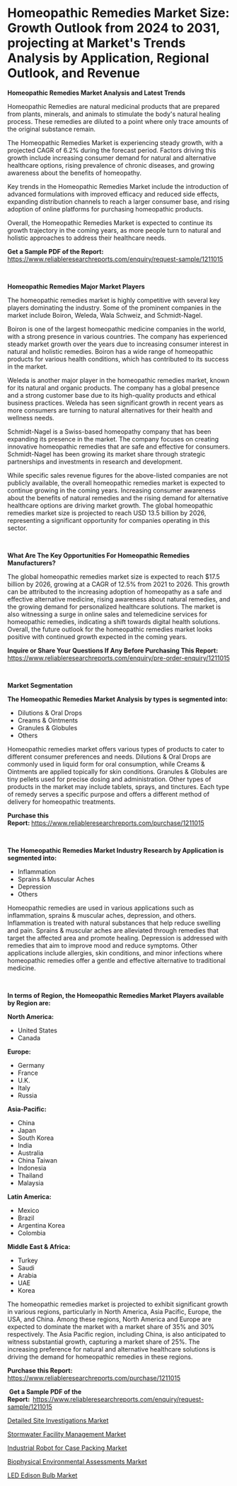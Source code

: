 <p><h1>Homeopathic Remedies Market Size: Growth Outlook from 2024 to 2031, projecting at Market's Trends Analysis by Application, Regional Outlook, and Revenue</h1></p><p><strong>Homeopathic Remedies Market Analysis and Latest Trends</strong></p>
<p><p>Homeopathic Remedies are natural medicinal products that are prepared from plants, minerals, and animals to stimulate the body's natural healing process. These remedies are diluted to a point where only trace amounts of the original substance remain.</p><p>The Homeopathic Remedies Market is experiencing steady growth, with a projected CAGR of 6.2% during the forecast period. Factors driving this growth include increasing consumer demand for natural and alternative healthcare options, rising prevalence of chronic diseases, and growing awareness about the benefits of homeopathy.</p><p>Key trends in the Homeopathic Remedies Market include the introduction of advanced formulations with improved efficacy and reduced side effects, expanding distribution channels to reach a larger consumer base, and rising adoption of online platforms for purchasing homeopathic products.</p><p>Overall, the Homeopathic Remedies Market is expected to continue its growth trajectory in the coming years, as more people turn to natural and holistic approaches to address their healthcare needs.</p></p>
<p><strong>Get a Sample PDF of the Report:&nbsp;</strong> <a href="https://www.reliableresearchreports.com/enquiry/request-sample/1211015">https://www.reliableresearchreports.com/enquiry/request-sample/1211015</a></p>
<p>&nbsp;</p>
<p><strong>Homeopathic Remedies Major Market Players</strong></p>
<p><p>The homeopathic remedies market is highly competitive with several key players dominating the industry. Some of the prominent companies in the market include Boiron, Weleda, Wala Schweiz, and Schmidt-Nagel. </p><p>Boiron is one of the largest homeopathic medicine companies in the world, with a strong presence in various countries. The company has experienced steady market growth over the years due to increasing consumer interest in natural and holistic remedies. Boiron has a wide range of homeopathic products for various health conditions, which has contributed to its success in the market.</p><p>Weleda is another major player in the homeopathic remedies market, known for its natural and organic products. The company has a global presence and a strong customer base due to its high-quality products and ethical business practices. Weleda has seen significant growth in recent years as more consumers are turning to natural alternatives for their health and wellness needs.</p><p>Schmidt-Nagel is a Swiss-based homeopathy company that has been expanding its presence in the market. The company focuses on creating innovative homeopathic remedies that are safe and effective for consumers. Schmidt-Nagel has been growing its market share through strategic partnerships and investments in research and development.</p><p>While specific sales revenue figures for the above-listed companies are not publicly available, the overall homeopathic remedies market is expected to continue growing in the coming years. Increasing consumer awareness about the benefits of natural remedies and the rising demand for alternative healthcare options are driving market growth. The global homeopathic remedies market size is projected to reach USD 13.5 billion by 2026, representing a significant opportunity for companies operating in this sector.</p></p>
<p>&nbsp;</p>
<p><strong>What Are The Key Opportunities For Homeopathic Remedies Manufacturers?</strong></p>
<p><p>The global homeopathic remedies market size is expected to reach $17.5 billion by 2026, growing at a CAGR of 12.5% from 2021 to 2026. This growth can be attributed to the increasing adoption of homeopathy as a safe and effective alternative medicine, rising awareness about natural remedies, and the growing demand for personalized healthcare solutions. The market is also witnessing a surge in online sales and telemedicine services for homeopathic remedies, indicating a shift towards digital health solutions. Overall, the future outlook for the homeopathic remedies market looks positive with continued growth expected in the coming years.</p></p>
<p><strong>Inquire or Share Your Questions If Any Before Purchasing This Report:</strong> <a href="https://www.reliableresearchreports.com/enquiry/pre-order-enquiry/1211015">https://www.reliableresearchreports.com/enquiry/pre-order-enquiry/1211015</a></p>
<p>&nbsp;</p>
<p><strong>Market Segmentation</strong></p>
<p><strong>The Homeopathic Remedies Market Analysis by types is segmented into:</strong></p>
<p><ul><li>Dilutions & Oral Drops</li><li>Creams & Ointments</li><li>Granules & Globules</li><li>Others</li></ul></p>
<p><p>Homeopathic remedies market offers various types of products to cater to different consumer preferences and needs. Dilutions & Oral Drops are commonly used in liquid form for oral consumption, while Creams & Ointments are applied topically for skin conditions. Granules & Globules are tiny pellets used for precise dosing and administration. Other types of products in the market may include tablets, sprays, and tinctures. Each type of remedy serves a specific purpose and offers a different method of delivery for homeopathic treatments.</p></p>
<p><strong>Purchase this Report:&nbsp;</strong><a href="https://www.reliableresearchreports.com/purchase/1211015">https://www.reliableresearchreports.com/purchase/1211015</a></p>
<p>&nbsp;</p>
<p><strong>The Homeopathic Remedies Market Industry Research by Application is segmented into:</strong></p>
<p><ul><li>Inflammation</li><li>Sprains & Muscular Aches</li><li>Depression</li><li>Others</li></ul></p>
<p><p>Homeopathic remedies are used in various applications such as inflammation, sprains & muscular aches, depression, and others. Inflammation is treated with natural substances that help reduce swelling and pain. Sprains & muscular aches are alleviated through remedies that target the affected area and promote healing. Depression is addressed with remedies that aim to improve mood and reduce symptoms. Other applications include allergies, skin conditions, and minor infections where homeopathic remedies offer a gentle and effective alternative to traditional medicine.</p></p>
<p>&nbsp;</p>
<p><strong>In terms of Region, the Homeopathic Remedies Market Players available by Region are:</strong></p>
<p>
    <p> <strong> North America: </strong>
        <ul>
            <li>United States</li>
            <li>Canada</li>
        </ul>
        </p> 
    <p> <strong> Europe: </strong>
        <ul>
            <li>Germany</li>
            <li>France</li>
            <li>U.K.</li>
            <li>Italy</li>
            <li>Russia</li>
        </ul>
        </p> 
    <p> <strong> Asia-Pacific: </strong>
        <ul>
            <li>China</li>
            <li>Japan</li>
            <li>South Korea</li>
            <li>India</li>
            <li>Australia</li>
            <li>China Taiwan</li>
            <li>Indonesia</li>
            <li>Thailand</li>
            <li>Malaysia</li>
        </ul>
        </p> 
    <p> <strong> Latin America: </strong>
        <ul>
            <li>Mexico</li>
            <li>Brazil</li>
            <li>Argentina Korea</li>
            <li>Colombia</li>
        </ul>
        </p> 
    <p> <strong> Middle East & Africa: </strong>
        <ul>
            <li>Turkey</li>
            <li>Saudi</li>
            <li>Arabia</li>
            <li>UAE</li>
            <li>Korea</li>
        </ul>
    </p>
    </p>
<p><p>The homeopathic remedies market is projected to exhibit significant growth in various regions, particularly in North America, Asia Pacific, Europe, the USA, and China. Among these regions, North America and Europe are expected to dominate the market with a market share of 35% and 30% respectively. The Asia Pacific region, including China, is also anticipated to witness substantial growth, capturing a market share of 25%. The increasing preference for natural and alternative healthcare solutions is driving the demand for homeopathic remedies in these regions.</p></p>
<p><strong>Purchase this Report: </strong><a href="https://www.reliableresearchreports.com/purchase/1211015">https://www.reliableresearchreports.com/purchase/1211015</a></p>
<p>&nbsp;<strong>Get a Sample PDF of the Report:&nbsp;&nbsp;</strong><a href="https://www.reliableresearchreports.com/enquiry/request-sample/1211015">https://www.reliableresearchreports.com/enquiry/request-sample/1211015</a></p>
<p><strong></strong></p>
<p><p><a href="https://medium.com/@bobbysalazar65/detailed-site-investigations-market-size-reveals-the-best-marketing-channels-in-global-industry-9a8f0bb978e2">Detailed Site Investigations Market</a></p><p><a href="https://medium.com/@bobbysalazar65/stormwater-facility-management-nbsp-market-focuses-on-market-share-size-and-projected-forecast-9e9c4853f6d6">Stormwater Facility Management Market</a></p><p><a href="https://github.com/suaretopek9/Market-Research-Report-List-1/blob/main/industrial-robot-for-case-packing-market.md">Industrial Robot for Case Packing Market</a></p><p><a href="https://medium.com/@bobbysalazar65/biophysical-environmental-assessments-market-comprehensive-assessment-by-type-application-and-277cc3d79b34">Biophysical Environmental Assessments Market</a></p><p><a href="https://github.com/moyahfrancoestellec51j635wcx/Market-Research-Report-List-1/blob/main/led-edison-bulb-market.md">LED Edison Bulb Market</a></p></p>
